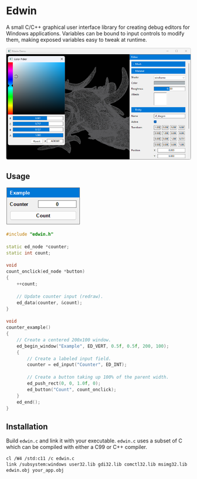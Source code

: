 Edwin
=====

A small C/C++ graphical user interface library for creating debug editors for
Windows applications. Variables can be bound to input controls to modify them,
making exposed variables easy to tweak at runtime.

![demo screenshot](res/screen.png)

Usage
-----

![counter](res/counter.png)

~~~cpp
#include "edwin.h"

static ed_node *counter;
static int count;

void
count_onclick(ed_node *button)
{
    ++count;

    // Update counter input (redraw).
    ed_data(counter, &count);
}

void
counter_example()
{
    // Create a centered 200x100 window.
    ed_begin_window("Example", ED_VERT, 0.5f, 0.5f, 200, 100);
    {
        // Create a labeled input field.
        counter = ed_input("Counter", ED_INT);

        // Create a button taking up 100% of the parent width.
        ed_push_rect(0, 0, 1.0f, 0);
        ed_button("Count", count_onclick);
    }
    ed_end();
}
~~~

Installation
------------

Build `edwin.c` and link it with your executable. `edwin.c` uses a subset of C
which can be compiled with either a C99 or C++ compiler.

~~~
cl /W4 /std:c11 /c edwin.c
link /subsystem:windows user32.lib gdi32.lib comctl32.lib msimg32.lib edwin.obj your_app.obj
~~~
